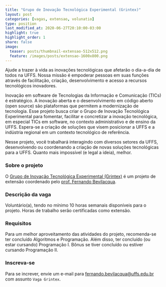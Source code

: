 ```yaml
---
title: "Grupo de Inovação Tecnológica Experimental (Grintex)"
layout: post
categories: [vagas, extensao, volunatio]
type: position
last_modified_at: 2020-06-27T20:10:00-03:00
highlight: true
highlight_order: 1
share: false
image:
  teaser: posts/thumbnail-extensao-512x512.png
  feature: /images/posts/extensao-1600x800.png
---
```


Ajude a trazer à vida as inovações tecnológicas que afetarão o dia-a-dia de todos na UFFS. Nossa missão é empoderar pessoas em suas funções através de facilitação, criação, desenvolvimento e acesso a recursos tecnológicos inovadores.

Inovação em software de Tecnologias da Informação e Comunicação (TICs) é estratégico. A inovação aberta e o desenvolvimento em código aberto (open source) são plataformas que permitem a modernização de tecnologia. Esse projeto busca criar o Grupo de Inovação Tecnológica Experimental para fomentar, facilitar e concretizar a inovação tecnológica, em especial TICs em software, no contexto administrativo e de ensino da UFFS. Espera-se a criação de soluções que visem posicionar a UFFS e a indústria regional em um contexto tecnológico de referência.

Nesse projeto, você trabalhará interagindo com diversos setores da UFFS, desenvolvendo ou coordenando a criação de novas soluções tecnológicas para a UFFS. Quanto mais impossível (e legal a ideia), melhor.

### Sobre o projeto
O [Grupo de Inovação Tecnológica Experimental (Grintex)](https://grintex.uffs.cc) é um projeto de extensão coordenado pelo [prof. Fernando Bevilacqua](mailto:fernando.bevilacqua@uffs.edu.br).

### Descrição da vaga
Voluntário(a), tendo no mínimo 10 horas semanais disponíveis para o projeto. Horas de trabalho serão certificadas como extensão.

### Requisitos
Para um melhor aproveitamento das atividades do projeto, recomenda-se ter concluído Algoritmos e Programação. Além disso, ter concluído (ou estar cursando) Programação I. Bônus se tiver concluído ou estiver cursando Programação II.

### Inscreva-se
Para se increver, envie um e-mail para [fernando.bevilacqua@uffs.edu.br](mailto:fernando.bevilacqua@uffs.edu.br) com assunto `Vaga Grintex`.